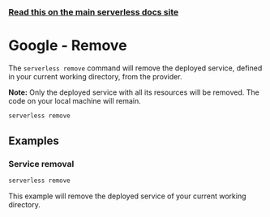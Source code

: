 <!--
title: Google Cloud Functions Serverless remove command
menuText: remove
menuOrder: 11
description: Remove a deployed Service and all of its Google Cloud Functions Functions, Events and Resources
layout: Doc
-->

<!-- DOCS-SITE-LINK:START automatically generated  -->
### [Read this on the main serverless docs site](https://www.serverless.com/framework/docs/providers/google/cli-reference/remove)
<!-- DOCS-SITE-LINK:END -->

# Google - Remove

The `serverless remove` command will remove the deployed service, defined in your current working directory, from the provider.

**Note:** Only the deployed service with all its resources will be removed. The code on your local machine will remain.

```bash
serverless remove
```

## Examples

### Service removal

```bash
serverless remove
```

This example will remove the deployed service of your current working directory.
